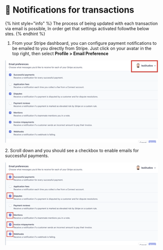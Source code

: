 # 📣 Notifications for transactions

{% hint style="info" %}
The process of being updated with each transaction via email is possible, In order get that settings activated followthe below stes.&#x20;
{% endhint %}

1. From your Stripe dashboard, you can configure payment notifications to be emailed to you directly from Stripe. Just click on your avatar in the top right, then select **Profile > Email Preference**

![](<../.gitbook/assets/Untitled design (1) (1).png>)

2\. Scroll down and you should see a checkbox to enable emails for successful payments.

![](<../.gitbook/assets/Untitled design (2) (5).png>)
